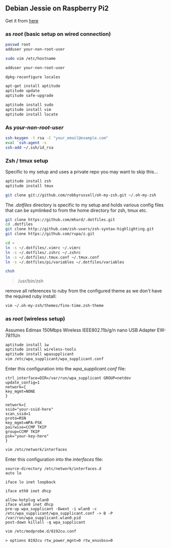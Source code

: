 ## Debian Jessie on Raspberry Pi2

Get it from [here](https://www.collabora.com/about-us/blog/2015/02/03/debian-jessie-on-raspberry-pi-2/)

### as _root_ (basic setup on wired connection)

```bash
passwd root
adduser your-non-root-user
```

```bash
sudo vim /etc/hostname
```

```bash
adduser your-non-root-user
```

```bash
dpkg-reconfigure locales
```

```bash
apt-get install aptitude
aptitude update
aptitude safe-upgrade
```

```bash
aptitude install sudo
aptitude install vim
aptitude install locate
```
### As _your-non-root-user_

```bash
ssh-keygen -t rsa -C "your_email@example.com"
eval `ssh-agent -s
ssh-add ~/.ssh/id_rsa
```

### Zsh / tmux setup

Specific to my setup and uses a private repo you may want to skip this...

```bash
aptitude install zsh
aptitude install tmux
```

```bash
git clone git://github.com/robbyrussell/oh-my-zsh.git ~/.oh-my-zsh
```

The _.dotfiles_ directory is specific to my setup and holds various config files
that can be symlinked to from the home directory for zsh, tmux etc.

```bash
git clone https://github.com/mhurd/.dotfiles.git
cd .dotfiles
git clone http://github.com/zsh-users/zsh-syntax-highlighting.git
git clone https://github.com/rupa/z.git
```

```bash
cd ~
ln -s ~/.dotfiles/.vimrc ~/.vimrc
ln -s ~/.dotfiles/.zshrc ~/.zshrc
ln -s ~/.dotfiles/.tmux.conf ~/.tmux.conf
ln -s ~/.dotfiles/pi/variables ~/.dotfiles/variables
```

```bash
chsh
```

> /usr/bin/zsh

remove all references to ruby from the configured theme as we don't have the required ruby install:

```bash
vim ~/.oh-my-zsh/themes/fino-time.zsh-theme
```

### as _root_ (wireless setup)

Assumes Edimax 150Mbps Wireless IEEE802.11b/g/n nano USB Adapter
EW-7811Un

```bash
aptitude install iw
aptitude install wireless-tools
aptitude install wpasupplicant
vim /etc/wpa_supplicant/wpa_supplicant.conf
```
Enter this configuration into the _wpa_supplicant.conf_ file:
```
ctrl_interface=DIR=/var/run/wpa_supplicant GROUP=netdev
update_config=1
network={
key_mgmt=NONE
}

network={
ssid="your-ssid-here"
scan_ssid=1
proto=RSN
key_mgmt=WPA-PSK
pairwise=CCMP TKIP
group=CCMP TKIP
psk="your-key-here"
}
```

```bash
vim /etc/network/interfaces
```
Enter this configuration into the _interfaces_ file:
```
source-directory /etc/network/interfaces.d
auto lo
 
iface lo inet loopback

iface eth0 inet dhcp
 
allow-hotplug wlan0
iface wlan0 inet dhcp
pre-up wpa_supplicant -Dwext -i wlan0 -c /etc/wpa_supplicant/wpa_supplicant.conf -> B -P /var/run/wpa_supplicant.wlan0.pid
post-down killall -q wpa_supplicant
```

```bash
vim /etc/modprobe.d/8192cu.conf
```

```
> options 8192cu rtw_power_mgnt=0 rtw_enusbss=0
```
